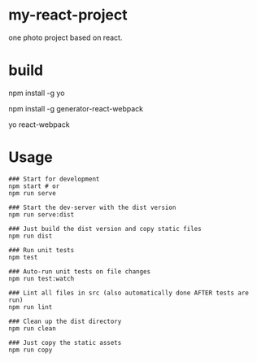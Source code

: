 # my-react-project
one photo project based on react.

# build

npm install -g yo

npm install -g generator-react-webpack

yo react-webpack


# Usage

````
### Start for development
npm start # or
npm run serve

### Start the dev-server with the dist version
npm run serve:dist

### Just build the dist version and copy static files
npm run dist

### Run unit tests
npm test

### Auto-run unit tests on file changes
npm run test:watch

### Lint all files in src (also automatically done AFTER tests are run)
npm run lint

### Clean up the dist directory
npm run clean

### Just copy the static assets
npm run copy
````
